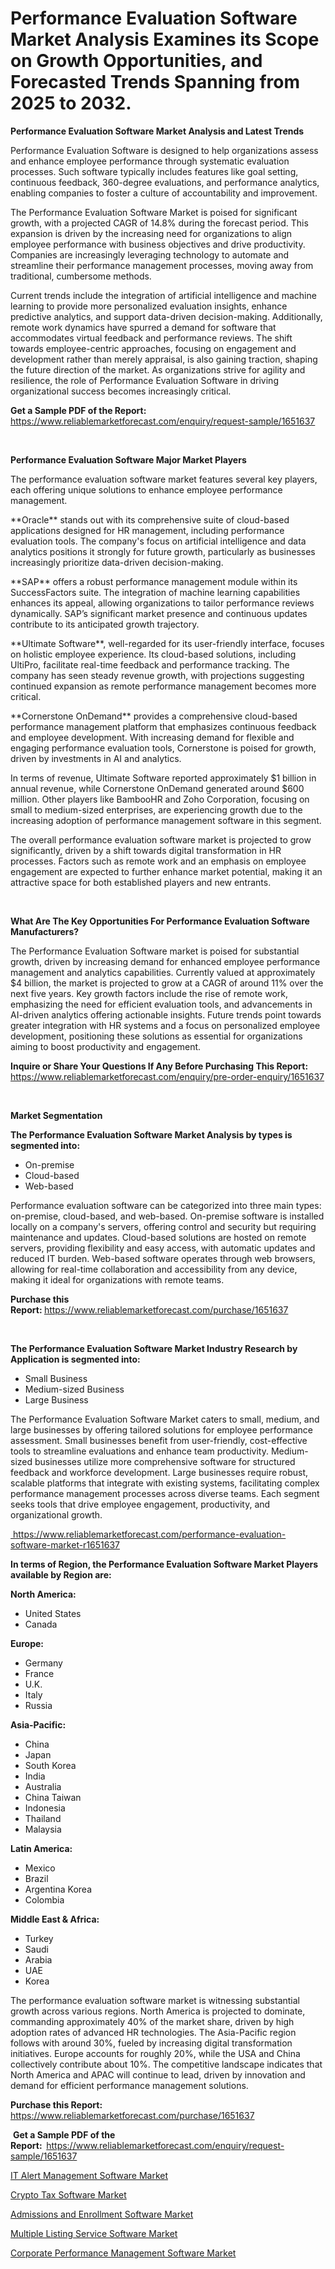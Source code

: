 <p><h1>Performance Evaluation Software Market Analysis Examines its Scope on Growth Opportunities, and Forecasted Trends Spanning from 2025 to 2032.</h1></p><p><strong>Performance Evaluation Software Market Analysis and Latest Trends</strong></p>
<p><p>Performance Evaluation Software is designed to help organizations assess and enhance employee performance through systematic evaluation processes. Such software typically includes features like goal setting, continuous feedback, 360-degree evaluations, and performance analytics, enabling companies to foster a culture of accountability and improvement.</p><p>The Performance Evaluation Software Market is poised for significant growth, with a projected CAGR of 14.8% during the forecast period. This expansion is driven by the increasing need for organizations to align employee performance with business objectives and drive productivity. Companies are increasingly leveraging technology to automate and streamline their performance management processes, moving away from traditional, cumbersome methods. </p><p>Current trends include the integration of artificial intelligence and machine learning to provide more personalized evaluation insights, enhance predictive analytics, and support data-driven decision-making. Additionally, remote work dynamics have spurred a demand for software that accommodates virtual feedback and performance reviews. The shift towards employee-centric approaches, focusing on engagement and development rather than merely appraisal, is also gaining traction, shaping the future direction of the market. As organizations strive for agility and resilience, the role of Performance Evaluation Software in driving organizational success becomes increasingly critical.</p></p>
<p><strong>Get a Sample PDF of the Report:&nbsp;</strong> <a href="https://www.reliablemarketforecast.com/enquiry/request-sample/1651637?utm_campaign=1141&utm_medium=2&utm_source=Github&utm_content=ia&utm_term=09032025&utm_id=performance-evaluation-software">https://www.reliablemarketforecast.com/enquiry/request-sample/1651637</a></p>
<p>&nbsp;</p>
<p><strong>Performance Evaluation Software Major Market Players</strong></p>
<p><p>The performance evaluation software market features several key players, each offering unique solutions to enhance employee performance management.</p><p>**Oracle** stands out with its comprehensive suite of cloud-based applications designed for HR management, including performance evaluation tools. The company's focus on artificial intelligence and data analytics positions it strongly for future growth, particularly as businesses increasingly prioritize data-driven decision-making.</p><p>**SAP** offers a robust performance management module within its SuccessFactors suite. The integration of machine learning capabilities enhances its appeal, allowing organizations to tailor performance reviews dynamically. SAP’s significant market presence and continuous updates contribute to its anticipated growth trajectory.</p><p>**Ultimate Software**, well-regarded for its user-friendly interface, focuses on holistic employee experience. Its cloud-based solutions, including UltiPro, facilitate real-time feedback and performance tracking. The company has seen steady revenue growth, with projections suggesting continued expansion as remote performance management becomes more critical.</p><p>**Cornerstone OnDemand** provides a comprehensive cloud-based performance management platform that emphasizes continuous feedback and employee development. With increasing demand for flexible and engaging performance evaluation tools, Cornerstone is poised for growth, driven by investments in AI and analytics.</p><p>In terms of revenue, Ultimate Software reported approximately $1 billion in annual revenue, while Cornerstone OnDemand generated around $600 million. Other players like BambooHR and Zoho Corporation, focusing on small to medium-sized enterprises, are experiencing growth due to the increasing adoption of performance management software in this segment.</p><p>The overall performance evaluation software market is projected to grow significantly, driven by a shift towards digital transformation in HR processes. Factors such as remote work and an emphasis on employee engagement are expected to further enhance market potential, making it an attractive space for both established players and new entrants.</p></p>
<p>&nbsp;</p>
<p><strong>What Are The Key Opportunities For Performance Evaluation Software Manufacturers?</strong></p>
<p><p>The Performance Evaluation Software market is poised for substantial growth, driven by increasing demand for enhanced employee performance management and analytics capabilities. Currently valued at approximately $4 billion, the market is projected to grow at a CAGR of around 11% over the next five years. Key growth factors include the rise of remote work, emphasizing the need for efficient evaluation tools, and advancements in AI-driven analytics offering actionable insights. Future trends point towards greater integration with HR systems and a focus on personalized employee development, positioning these solutions as essential for organizations aiming to boost productivity and engagement.</p></p>
<p><strong>Inquire or Share Your Questions If Any Before Purchasing This Report:</strong> <a href="https://www.reliablemarketforecast.com/enquiry/pre-order-enquiry/1651637?utm_campaign=1141&utm_medium=2&utm_source=Github&utm_content=ia&utm_term=09032025&utm_id=performance-evaluation-software">https://www.reliablemarketforecast.com/enquiry/pre-order-enquiry/1651637</a></p>
<p>&nbsp;</p>
<p><strong>Market Segmentation</strong></p>
<p><strong>The Performance Evaluation Software Market Analysis by types is segmented into:</strong></p>
<p><ul><li>On-premise</li><li>Cloud-based</li><li>Web-based</li></ul></p>
<p><p>Performance evaluation software can be categorized into three main types: on-premise, cloud-based, and web-based. On-premise software is installed locally on a company's servers, offering control and security but requiring maintenance and updates. Cloud-based solutions are hosted on remote servers, providing flexibility and easy access, with automatic updates and reduced IT burden. Web-based software operates through web browsers, allowing for real-time collaboration and accessibility from any device, making it ideal for organizations with remote teams.</p></p>
<p><strong>Purchase this Report:&nbsp;</strong><a href="https://www.reliablemarketforecast.com/purchase/1651637?utm_campaign=1141&utm_medium=2&utm_source=Github&utm_content=ia&utm_term=09032025&utm_id=performance-evaluation-software">https://www.reliablemarketforecast.com/purchase/1651637</a></p>
<p>&nbsp;</p>
<p><strong>The Performance Evaluation Software Market Industry Research by Application is segmented into:</strong></p>
<p><ul><li>Small Business</li><li>Medium-sized Business</li><li>Large Business</li></ul></p>
<p><p>The Performance Evaluation Software Market caters to small, medium, and large businesses by offering tailored solutions for employee performance assessment. Small businesses benefit from user-friendly, cost-effective tools to streamline evaluations and enhance team productivity. Medium-sized businesses utilize more comprehensive software for structured feedback and workforce development. Large businesses require robust, scalable platforms that integrate with existing systems, facilitating complex performance management processes across diverse teams. Each segment seeks tools that drive employee engagement, productivity, and organizational growth.</p></p>
<p><a href="https://www.reliablemarketforecast.com/performance-evaluation-software-market-r1651637?utm_campaign=1141&utm_medium=2&utm_source=Github&utm_content=ia&utm_term=09032025&utm_id=performance-evaluation-software">&nbsp;https://www.reliablemarketforecast.com/performance-evaluation-software-market-r1651637</a></p>
<p><strong>In terms of Region, the Performance Evaluation Software Market Players available by Region are:</strong></p>
<p>
    <p> <strong> North America: </strong>
        <ul>
            <li>United States</li>
            <li>Canada</li>
        </ul>
        </p> 
    <p> <strong> Europe: </strong>
        <ul>
            <li>Germany</li>
            <li>France</li>
            <li>U.K.</li>
            <li>Italy</li>
            <li>Russia</li>
        </ul>
        </p> 
    <p> <strong> Asia-Pacific: </strong>
        <ul>
            <li>China</li>
            <li>Japan</li>
            <li>South Korea</li>
            <li>India</li>
            <li>Australia</li>
            <li>China Taiwan</li>
            <li>Indonesia</li>
            <li>Thailand</li>
            <li>Malaysia</li>
        </ul>
        </p> 
    <p> <strong> Latin America: </strong>
        <ul>
            <li>Mexico</li>
            <li>Brazil</li>
            <li>Argentina Korea</li>
            <li>Colombia</li>
        </ul>
        </p> 
    <p> <strong> Middle East & Africa: </strong>
        <ul>
            <li>Turkey</li>
            <li>Saudi</li>
            <li>Arabia</li>
            <li>UAE</li>
            <li>Korea</li>
        </ul>
    </p>
    </p>
<p><p>The performance evaluation software market is witnessing substantial growth across various regions. North America is projected to dominate, commanding approximately 40% of the market share, driven by high adoption rates of advanced HR technologies. The Asia-Pacific region follows with around 30%, fueled by increasing digital transformation initiatives. Europe accounts for roughly 20%, while the USA and China collectively contribute about 10%. The competitive landscape indicates that North America and APAC will continue to lead, driven by innovation and demand for efficient performance management solutions.</p></p>
<p><strong>Purchase this Report: </strong><a href="https://www.reliablemarketforecast.com/purchase/1651637?utm_campaign=1141&utm_medium=2&utm_source=Github&utm_content=ia&utm_term=09032025&utm_id=performance-evaluation-software">https://www.reliablemarketforecast.com/purchase/1651637</a></p>
<p>&nbsp;<strong>Get a Sample PDF of the Report:&nbsp;&nbsp;</strong><a href="https://www.reliablemarketforecast.com/enquiry/request-sample/1651637?utm_campaign=1141&utm_medium=2&utm_source=Github&utm_content=ia&utm_term=09032025&utm_id=performance-evaluation-software">https://www.reliablemarketforecast.com/enquiry/request-sample/1651637</a></p>
<p><strong></strong></p>
<p><p><a href="https://github.com/handyiongikg/Market-Research-Report-List-1/blob/main/it-alert-management-software-market.md?utm_campaign=1141&utm_medium=2&utm_source=Github&utm_content=ia&utm_term=09032025&utm_id=performance-evaluation-software">IT Alert Management Software Market</a></p><p><a href="https://github.com/ebalabenoot/Market-Research-Report-List-1/blob/main/crypto-tax-software-market.md?utm_campaign=1141&utm_medium=2&utm_source=Github&utm_content=ia&utm_term=09032025&utm_id=performance-evaluation-software">Crypto Tax Software Market</a></p><p><a href="https://github.com/budenhanelfc/Market-Research-Report-List-1/blob/main/admissions-and-enrollment-software-market.md?utm_campaign=1141&utm_medium=2&utm_source=Github&utm_content=ia&utm_term=09032025&utm_id=performance-evaluation-software">Admissions and Enrollment Software Market</a></p><p><a href="https://github.com/nellygussisy/Market-Research-Report-List-1/blob/main/multiple-listing-service-software-market.md?utm_campaign=1141&utm_medium=2&utm_source=Github&utm_content=ia&utm_term=09032025&utm_id=performance-evaluation-software">Multiple Listing Service Software Market</a></p><p><a href="https://github.com/cwasicioaie/Market-Research-Report-List-1/blob/main/corporate-performance-management-software-market.md?utm_campaign=1141&utm_medium=2&utm_source=Github&utm_content=ia&utm_term=09032025&utm_id=performance-evaluation-software">Corporate Performance Management Software Market</a></p></p>